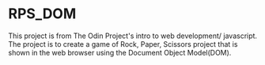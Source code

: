 # RPS_DOM

This project is from The Odin Project's intro to web development/ javascript.
The project is to create a game of Rock, Paper, Scissors project that is shown in the web browser using the Document Object Model(DOM).
